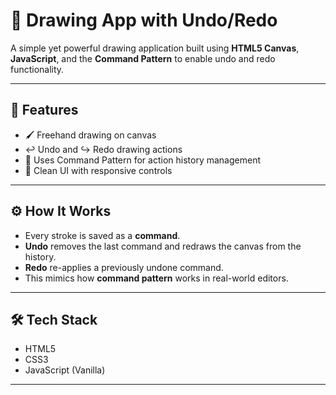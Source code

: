 # 🎨 Drawing App with Undo/Redo

A simple yet powerful drawing application built using **HTML5 Canvas**, **JavaScript**, and the **Command Pattern** to enable undo and redo functionality.

---

## 🚀 Features

- 🖌️ Freehand drawing on canvas  
- ↩️ Undo and ↪️ Redo drawing actions  
- 🧠 Uses Command Pattern for action history management  
- 🎨 Clean UI with responsive controls  

---

## ⚙️ How It Works

- Every stroke is saved as a **command**.
- **Undo** removes the last command and redraws the canvas from the history.
- **Redo** re-applies a previously undone command.
- This mimics how **command pattern** works in real-world editors.

---

## 🛠 Tech Stack

- HTML5  
- CSS3  
- JavaScript (Vanilla)

---
